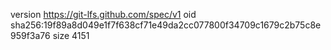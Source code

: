version https://git-lfs.github.com/spec/v1
oid sha256:19f89a8d049e1f7f638cf71e49da2cc077800f34709c1679c2b75c8e959f3a76
size 4151
